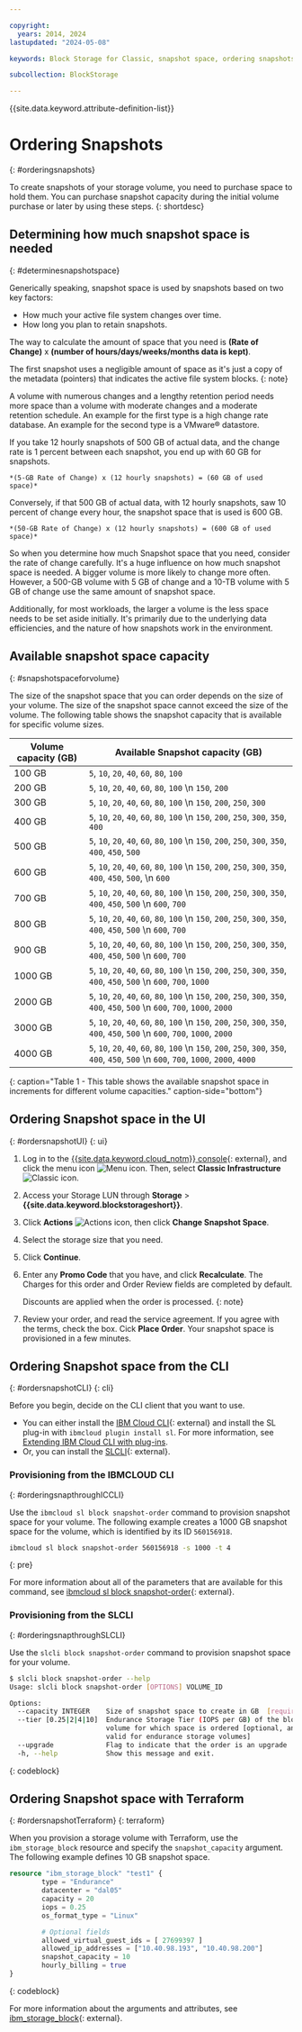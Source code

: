 ```yaml
---

copyright:
  years: 2014, 2024
lastupdated: "2024-05-08"

keywords: Block Storage for Classic, snapshot space, ordering snapshots,

subcollection: BlockStorage

---
```

{{site.data.keyword.attribute-definition-list}}

# Ordering Snapshots
{: #orderingsnapshots}

To create snapshots of your storage volume, you need to purchase space to hold them. You can purchase snapshot capacity during the initial volume purchase or later by using these steps.
{: shortdesc}

## Determining how much snapshot space is needed
{: #determinesnapshotspace}

Generically speaking, snapshot space is used by snapshots based on two key factors:
- How much your active file system changes over time.
- How long you plan to retain snapshots.

The way to calculate the amount of space that you need is **(Rate of Change)** x **(number of hours/days/weeks/months data is kept)**.

The first snapshot uses a negligible amount of space as it's just a copy of the metadata (pointers) that indicates the active file system blocks.
{: note}

A volume with numerous changes and a lengthy retention period needs more space than a volume with moderate changes and a moderate retention schedule. An example for the first type is a high change rate database. An example for the second type is a VMware&reg; datastore.

If you take 12 hourly snapshots of 500 GB of actual data, and the change rate is 1 percent between each snapshot, you end up with 60 GB for snapshots.

    *(5-GB Rate of Change) x (12 hourly snapshots) = (60 GB of used space)*

Conversely, if that 500 GB of actual data, with 12 hourly snapshots, saw 10 percent of change every hour, the snapshot space that is used is 600 GB.

    *(50-GB Rate of Change) x (12 hourly snapshots) = (600 GB of used space)*

So when you determine how much Snapshot space that you need, consider the rate of change carefully. It's a huge influence on how much snapshot space is needed. A bigger volume is more likely to change more often. However, a 500-GB volume with 5 GB of change and a 10-TB volume with 5 GB of change use the same amount of snapshot space.

Additionally, for most workloads, the larger a volume is the less space needs to be set aside initially. It's primarily due to the underlying data efficiencies, and the nature of how snapshots work in the environment.

## Available snapshot space capacity 
{: #snapshotspaceforvolume}

The size of the snapshot space that you can order depends on the size of your volume. The size of the snapshot space cannot exceed the size of the volume. The following table shows the snapshot capacity that is available for specific volume sizes.

| Volume capacity (GB) | Available Snapshot capacity (GB)         |
|----------------------|------------------------------------------|
|          100 GB      | `5`, `10`, `20`, `40`, `60`, `80`, `100` |
|          200 GB      | `5`, `10`, `20`, `40`, `60`, `80`, `100` \n `150`, `200` |
|          300 GB      | `5`, `10`, `20`, `40`, `60`, `80`, `100` \n `150`, `200`, `250`, `300` |
|          400 GB      | `5`, `10`, `20`, `40`, `60`, `80`, `100` \n `150`, `200`, `250`, `300`, `350`, `400` |
|          500 GB      | `5`, `10`, `20`, `40`, `60`, `80`, `100` \n `150`, `200`, `250`, `300`, `350`, `400`, `450`, `500` |
|          600 GB      | `5`, `10`, `20`, `40`, `60`, `80`, `100` \n `150`, `200`, `250`, `300`, `350`, `400`, `450`, `500`, \n `600` |
|          700 GB      | `5`, `10`, `20`, `40`, `60`, `80`, `100` \n `150`, `200`, `250`, `300`, `350`, `400`, `450`, `500` \n `600`, `700` | 
|          800 GB      | `5`, `10`, `20`, `40`, `60`, `80`, `100` \n `150`, `200`, `250`, `300`, `350`, `400`, `450`, `500` \n `600`, `700` | 
|          900 GB      | `5`, `10`, `20`, `40`, `60`, `80`, `100` \n `150`, `200`, `250`, `300`, `350`, `400`, `450`, `500` \n `600`, `700` | 
|         1000 GB      | `5`, `10`, `20`, `40`, `60`, `80`, `100` \n `150`, `200`, `250`, `300`, `350`, `400`, `450`, `500` \n `600`, `700`, `1000` | 
|         2000 GB      | `5`, `10`, `20`, `40`, `60`, `80`, `100` \n `150`, `200`, `250`, `300`, `350`, `400`, `450`, `500` \n `600`, `700`, `1000`, `2000` | 
|         3000 GB      | `5`, `10`, `20`, `40`, `60`, `80`, `100` \n `150`, `200`, `250`, `300`, `350`, `400`, `450`, `500` \n `600`, `700`, `1000`, `2000` | 
|         4000 GB      | `5`, `10`, `20`, `40`, `60`, `80`, `100` \n `150`, `200`, `250`, `300`, `350`, `400`, `450`, `500` \n `600`, `700`, `1000`, `2000`, `4000` | 
{: caption="Table 1 - This table shows the available snapshot space in increments for different volume capacities." caption-side="bottom"}


## Ordering Snapshot space in the UI
{: #ordersnapshotUI}
{: ui}

1. Log in to the [{{site.data.keyword.cloud_notm}} console](/catalog){: external}, and click the menu icon ![Menu icon](../icons/icon_hamburger.svg "Menu"). Then, select **Classic Infrastructure** ![Classic icon](../icons/classic.svg "Classic").
2. Access your Storage LUN through **Storage** > **{{site.data.keyword.blockstorageshort}}**.
3. Click **Actions** ![Actions icon](../icons/action-menu-icon.svg "Actions"), then click **Change Snapshot Space**.
4. Select the storage size that you need.
5. Click **Continue**.
6. Enter any **Promo Code** that you have, and click **Recalculate**. The Charges for this order and Order Review fields are completed by default.

   Discounts are applied when the order is processed.
   {: note}

7. Review your order, and read the service agreement. If you agree with the terms, check the box. Cick **Place Order**. Your snapshot space is provisioned in a few minutes.

## Ordering Snapshot space from the CLI
{: #ordersnapshotCLI}
{: cli}

Before you begin, decide on the CLI client that you want to use.

* You can either install the [IBM Cloud CLI](/docs/cli){: external} and install the SL plug-in with `ibmcloud plugin install sl`. For more information, see [Extending IBM Cloud CLI with plug-ins](/docs/cli?topic=cli-plug-ins).
* Or, you can install the [SLCLI](https://softlayer-python.readthedocs.io/en/latest/cli/){: external}.

### Provisioning from the IBMCLOUD CLI
{: #orderingsnapthroughICCLI}

Use the `ibmcloud sl block snapshot-order` command to provision snapshot space for your volume. The following example creates a 1000 GB snapshot space for the volume, which is identified by its ID `560156918`.

```sh
ibmcloud sl block snapshot-order 560156918 -s 1000 -t 4
```
{: pre}

For more information about all of the parameters that are available for this command, see [ibmcloud sl block snapshot-order](/docs/cli?topic=cli-sl-block-storage#sl_block_snapshot_order){: external}.

### Provisioning from the SLCLI
{: #orderingsnapthroughSLCLI}

Use the `slcli block snapshot-order` command to provision snapshot space for your volume. 

```sh
$ slcli block snapshot-order --help
Usage: slcli block snapshot-order [OPTIONS] VOLUME_ID

Options:
  --capacity INTEGER    Size of snapshot space to create in GB  [required]
  --tier [0.25|2|4|10]  Endurance Storage Tier (IOPS per GB) of the block
                        volume for which space is ordered [optional, and only
                        valid for endurance storage volumes]
  --upgrade             Flag to indicate that the order is an upgrade
  -h, --help            Show this message and exit.
```
{: codeblock}

## Ordering Snapshot space with Terraform
{: #ordersnapshotTerraform}
{: terraform}

When you provision a storage volume with Terraform, use the `ibm_storage_block` resource and specify the `snapshot_capacity` argument. The following example defines 10 GB snapshot space.

```terraform
resource "ibm_storage_block" "test1" {
        type = "Endurance"
        datacenter = "dal05"
        capacity = 20
        iops = 0.25
        os_format_type = "Linux"

        # Optional fields
        allowed_virtual_guest_ids = [ 27699397 ]
        allowed_ip_addresses = ["10.40.98.193", "10.40.98.200"]
        snapshot_capacity = 10
        hourly_billing = true
}
```
{: codeblock}

For more information about the arguments and attributes, see [ibm_storage_block](https://registry.terraform.io/providers/IBM-Cloud/ibm/latest/docs/resources/storage_block){: external}.
